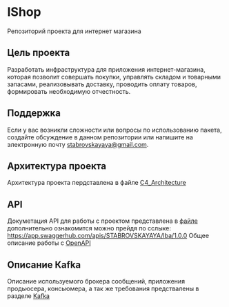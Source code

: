 # IShop
Репозиторий проекта для интернет магазина

## Цель проекта
Разработать инфраструктура для приложения интернет-магазина, которая позволит совершать покупки, управлять складом и товарными запасами, реализовывать доставку, проводить оплату товаров, формировать необходимую отчестность.

## Поддержка
Если у вас возникли сложности или вопросы по использованию пакета, создайте обсуждение в данном репозитории или напишите на электронную почту stabrovskayaya@gmail.com.

## Архитектура проекта
Архитектура проекта пердставлена в файле [C4_Architecture](https://github.com/YanaKidun/IShop/blob/main/C4_Architecture)

## API
Докуметация API для работы с проектом представлена в [файле](https://github.com/YanaKidun/IShop/blob/main/API) дополнительно ознакомится можно прейдя по сслыке: https://app.swaggerhub.com/apis/STABROVSKAYAYA/Iba/1.0.0
Общее описание работы с [OpenAPI](https://github.com/docops-hq/learnapidoc-ru/blob/master/openAPI-specification/README.md)

## Описание Кafka
Описание используемого брокера сообщений, приложения продьюсера, консьюмера, а так же требования предствалены в разделе [Kafka](https://github.com/YanaKidun/IShop/tree/main/Kafka)

